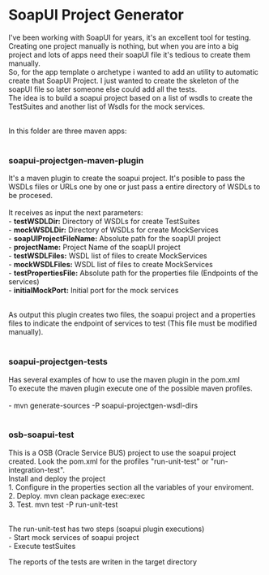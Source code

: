 # SoapUI Project Generator
I've been working with SoapUI for years, it's an excellent tool for testing.<br/>
Creating one project manually is nothing, but when you are into a big project and  lots of apps need their soapUI file it's  tedious to create them manually. <br/>
So, for the app template o archetype i wanted to add an utility to automatic create that SoapUI Project. I just wanted to create the skeleton of the soapUI file so later someone else could add all the tests. <br/>
The idea is to build a soapui project based on a list of wsdls to create the TestSuites and another list of Wsdls for the mock services. <br/><br/>

In this folder are three maven apps:<br/><br/>

<h3>soapui-projectgen-maven-plugin</h3>
It's a maven plugin to create the soapui project. It's posible to pass the WSDLs files or URLs one by one or just pass a entire directory of WSDLs to be procesed. <br/><br/>
It receives as input the next parameters: <br/>
    - <b>testWSDLDir:</b> Directory of WSDLs for create TestSuites<br/>
    - <b>mockWSDLDir:</b> Directory of WSDLs for create MockServices<br/>
    - <b>soapUIProjectFileName:</b> Absolute path for the soapUI project<br/>
    - <b>projectName:</b> Project Name of the soapUI project<br/>
    - <b>testWSDLFiles:</b> WSDL list of files to create MockServices<br/>
    - <b>mockWSDLFiles:</b> WSDL list of files to create MockServices<br/>
    - <b>testPropertiesFile:</b> Absolute path for the properties file (Endpoints of the services)<br/>
    - <b>initialMockPort:</b> Initial port for the mock services<br/><br/>

As output this plugin creates two files, the soapui project and a properties files to indicate the endpoint of services to test (This file must be modified manually). <br/><br/>

<h3>soapui-projectgen-tests</h3>
Has several examples of how to use the maven plugin in the pom.xml <br/>
To execute the maven plugin execute one of the possible maven profiles.<br/><br/>
  - mvn generate-sources -P soapui-projectgen-wsdl-dirs<br/><br/>
  
<h3>osb-soapui-test</h3>
This is a OSB (Oracle Service BUS) project to use the soapui project created. Look the pom.xml for the profiles "run-unit-test" or "run-integration-test". <br/> 
Install and deploy the project<br/> 
    1. Configure in the properties section all the variables of your enviroment.<br/> 
    2. Deploy. mvn clean package exec:exec<br/> 
    3. Test. mvn test -P run-unit-test<br/> <br/> 

The run-unit-test has two steps (soapui plugin executions)<br/>
    - Start mock services of soapui project<br/>
    - Execute testSuites<br/>

The reports of the tests are writen in the target directory

